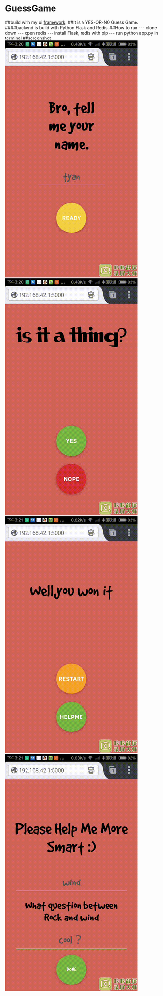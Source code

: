 # GuessGame
##build with my ui  [framework](https://github.com/A-Horse/Cola "COla").
##It is a YES-OR-NO Guess Game.
####backend is build with Python Flask and Redis.
##How to run
---   clone down
---   open redis
---   install Flask, redis with pip
---   run python app.py in terminal
##screenshot
![Alt text](https://raw.githubusercontent.com/AbyChan/Guess-Game/master/screenshot/1432797601172.gif)
![Alt text](https://raw.githubusercontent.com/AbyChan/Guess-Game/master/screenshot/1432797645368.gif)
![Alt text](https://raw.githubusercontent.com/AbyChan/Guess-Game/master/screenshot/1432797679331.gif)
![Alt text](https://raw.githubusercontent.com/AbyChan/Guess-Game/master/screenshot/1432797709278.gif)
